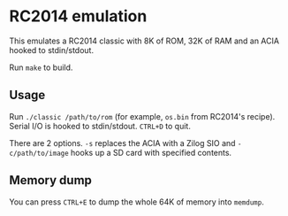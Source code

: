 # RC2014 emulation

This emulates a RC2014 classic with 8K of ROM, 32K of RAM and an ACIA hooked to
stdin/stdout.

Run `make` to build.

## Usage

Run `./classic /path/to/rom` (for example, `os.bin` from RC2014's recipe).
Serial I/O is hooked to stdin/stdout. `CTRL+D` to quit.

There are 2 options. `-s` replaces the ACIA with a Zilog SIO and
`-c/path/to/image` hooks up a SD card with specified contents.

## Memory dump

You can press `CTRL+E` to dump the whole 64K of memory into `memdump`.
